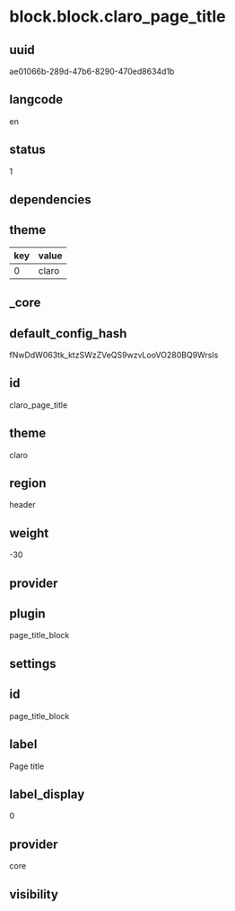 # block.block.claro_page_title

## uuid
ae01066b-289d-47b6-8290-470ed8634d1b

## langcode
en

## status
1

## dependencies

## theme
|key|value|
|-|-|
|0|claro|


## _core

## default_config_hash
fNwDdW063tk_ktzSWzZVeQS9wzvLooVO280BQ9WrsIs

## id
claro_page_title

## theme
claro

## region
header

## weight
-30

## provider


## plugin
page_title_block

## settings

## id
page_title_block

## label
Page title

## label_display
0

## provider
core

## visibility


